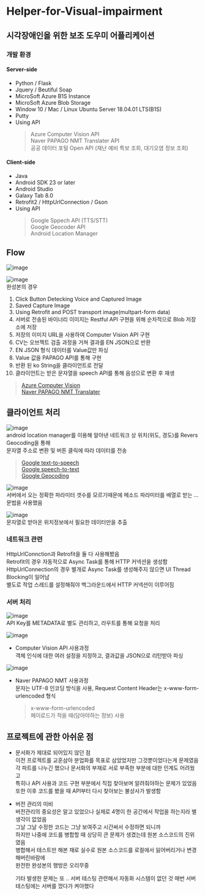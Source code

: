 # Helper-for-Visual-impairment

## 시각장애인을 위한 보조 도우미 어플리케이션  
### 개발 환경  
#### Server-side  
- Python / Flask
- Jquery / Beutiful Soap   
- MicroSoft Azure B1S Instance  
- MicroSoft Azure Blob Storage  
- Window 10 / Mac / Linux Ubuntu Server 18.04.01 LTS(B1S)  
- Putty  
- Using API  
  > Azure Computer Vision API  
    Naver PAPAGO NMT Translater API  
    공공 데이터 포털 Open API (재난 예비 특보 조회, 대기오염 정보 조회)  

#### Client-side  
- Java  
- Android SDK 23 or later  
- Android Studio  
- Galaxy Tab 8.0  
- Retrofit2 / HttpUrlConnection / Gson  
- Using API  
  > Google Sppech API (TTS/STT)  
    Google Geocoder API  
    Android Location Manager  
  
## Flow  
![image](https://user-images.githubusercontent.com/38939634/63690856-af8d8a00-c848-11e9-9831-0e5cf9233a44.png)  

![image](https://user-images.githubusercontent.com/38939634/63691550-79510a00-c84a-11e9-940e-00438cd1095a.png)  
완성본의 경우  
1. Click Button Detecking Voice and Captured Image
2. Saved Capture Image
3. Using Retrofit and POST transport image(multpart-form data)
4. 서버로 전송된 바이너리 이미지는 Restful API 구현을 위해 순차적으로 Blob 저장소에 저장  
5. 저장의 이미지 URL을 사용하여 Computer Vision API 구현  
6. CV는 오브젝트 검출 과정을 거쳐 결과를 EN JSON으로 반환  
7. EN JSON 형식 데이터를 Value값만 파싱  
8. Value 값을 PAPAGO API를 통해 구현  
9. 반환 된 ko String을 클라이언트로 전달  
10. 클라이언트는 받은 문자열을 speech API를 통해 음성으로 변환 후 재생  
> [Azure Computer Vision](https://azure.microsoft.com/ko-kr/services/cognitive-services/computer-vision/)  
  [Naver PAPAGO NMT Translater](https://developers.naver.com/docs/nmt/reference/)  
  

## 클라이언트 처리  
![image](https://user-images.githubusercontent.com/38939634/63691656-ca60fe00-c84a-11e9-927b-9def9f0d6378.png)  
android location manager를 이용해 알아낸 네트워크 상 위치(위도, 경도)를 Revers Geocoding을 통해   
문자열 주소로 변환 및 버튼 클릭에 따라 데이터를 전송  
> [Google text-to-speech](https://cloud.google.com/text-to-speech/)  
  [Google speech-to-text](https://cloud.google.com/speech-to-text/)  
  [Google Geocoding](https://developers.google.com/maps/documentation/geocoding/intro)  
  
![image](https://user-images.githubusercontent.com/38939634/63852941-6f5b1280-c9d4-11e9-830b-51d21a62b9d5.png)  
서버에서 오는 정확한 파라미터 갯수를 모르기때문에 메소드 파라미터를 배열로 받는 ... 문법을 사용했음  

![image](https://user-images.githubusercontent.com/38939634/63853083-c52fba80-c9d4-11e9-8e1c-860ec1c84d8b.png)  
문자열로 받아온 위치정보에서 필요한 데이터만을 추출  

  
  
### 네트워크 관련  
HttpUrlConnction과 Retrofit을 둘 다 사용해봤음  
Retrofit의 경우 자동적으로 Async Task를 통해 HTTP 커넥션을 생성함  
HttpUrlConnection의 경우 별개로 Async Task를 생성해주지 않으면  UI Thread Blocking이 일어남  
별도로 작업 스레드를 설정해줘야 백그라운드에서 HTTP 커넥션이 이루어짐  

### 서버 처리  
![image](https://user-images.githubusercontent.com/38939634/63853229-1c358f80-c9d5-11e9-8498-971f35ba281d.png)  
API Key를 METADATA로 별도 관리하고, 라우트를 통해 요청을 처리  

![image](https://user-images.githubusercontent.com/38939634/63853370-7f272680-c9d5-11e9-981f-728d9bd60531.png)  
- Computer Vision API 사용과정  
  객체 인식에 대한 여러 설정을 지정하고, 결과값을 JSON으로 리턴받아 파싱  

![image](https://user-images.githubusercontent.com/38939634/63853473-bf86a480-c9d5-11e9-92d7-363cc272c31a.png)  
- Naver PAPAGO NMT 사용과정  
  문자는 UTF-8 인코딩 방식을 사용, Request Content Header는 x-www-form-urlencoded 형식  
  > x-www-form-urlencoded  
    페이로드가 적을 때(담아야하는 정보) 사용  



## 프로젝트에 관한 아쉬운 점  
- 문서화가 제대로 되어있지 않던 점  
  이전 프로젝트를 교훈삼아 분업화를 목표로 삼았었지만 그것뿐이었다는게 문제였음  
  각 파트를 나누긴 했으나 문서화의 부재로 서로 부족한 부분에 대한 인계도 어려웠고  
  특히나 API 사용과 코드 구현 부분에서 직접 찾아보며 알려줘야하는 문제가 있었음  
  또한 이후 코드를 봤을 때 API부터 다시 찾아보는 불상사가 발생함  
- 버전 관리의 미비   
  버전관리의 중요성은 알고 있었으나 실제로 4명이 한 공간에서 작업을 하는지라 별 생각이 없었음  
  그날 그날 수정한 코드는 그냥 보여주고 시간써서 수정하면 되니까  
  하지만 나중에 코드를 병합할 때 상당히 큰 문제가 생겼는데 원본 소스코드의 진위였음  
  병합해서 테스트만 해본 채로 실수로 원본 소스코드를 로컬에서 잃어버리거나 변경해버린바람에   
  완전한 완성본의 행방은 오리무중  
  
  기타 발생한 문제는 또 .. 서버 테스팅 관련해서 자동화 시스템이 없던 것
  매번 서버 테스팅에는 서버를 껐다가 켜야했다 
  
